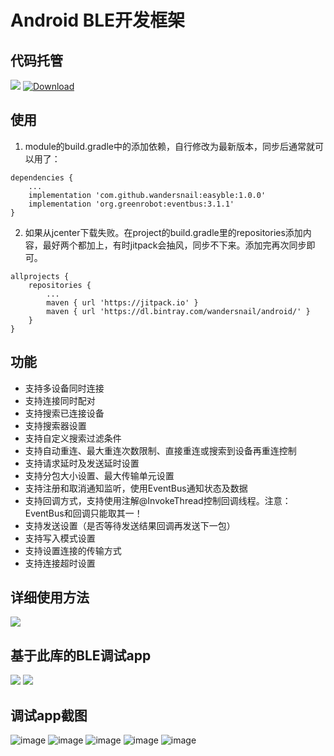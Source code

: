 # Android BLE开发框架

## 代码托管
[![](https://jitpack.io/v/wandersnail/easyble.svg)](https://jitpack.io/#wandersnail/easyble)
[![Download](https://api.bintray.com/packages/wandersnail/android/easyble/images/download.svg) ](https://bintray.com/wandersnail/android/easyble/_latestVersion)

## 使用

1. module的build.gradle中的添加依赖，自行修改为最新版本，同步后通常就可以用了：
```
dependencies {
	...
	implementation 'com.github.wandersnail:easyble:1.0.0'
	implementation 'org.greenrobot:eventbus:3.1.1'
}
```

2. 如果从jcenter下载失败。在project的build.gradle里的repositories添加内容，最好两个都加上，有时jitpack会抽风，同步不下来。添加完再次同步即可。
```
allprojects {
	repositories {
		...
		maven { url 'https://jitpack.io' }
		maven { url 'https://dl.bintray.com/wandersnail/android/' }
	}
}
```

## 功能
- 支持多设备同时连接
- 支持连接同时配对
- 支持搜索已连接设备
- 支持搜索器设置
- 支持自定义搜索过滤条件
- 支持自动重连、最大重连次数限制、直接重连或搜索到设备再重连控制
- 支持请求延时及发送延时设置
- 支持分包大小设置、最大传输单元设置
- 支持注册和取消通知监听，使用EventBus通知状态及数据
- 支持回调方式，支持使用注解@InvokeThread控制回调线程。注意：EventBus和回调只能取其一！
- 支持发送设置（是否等待发送结果回调再发送下一包）
- 支持写入模式设置
- 支持设置连接的传输方式
- 支持连接超时设置

## 详细使用方法

[![](https://img.shields.io/badge/Tutorial-CSDN-red.svg)](https://blog.csdn.net/fszeng2011/article/details/80999342)	

## 基于此库的BLE调试app
[![](https://img.shields.io/badge/Download-App%20Store-yellow.svg)](http://app.mi.com/details?id=cn.zfs.bledebugger)
[![](https://img.shields.io/badge/Download-APK-blue.svg)](https://github.com/wandersnail/easyble/releases/download/1.0.0/bledebugger_v1.15.apk)

## 调试app截图
![image](https://github.com/wandersnail/easyble/blob/master/screenshot/0d12b411b69c21f97460983f0e22280e5ec424032.jpg)
![image](https://github.com/wandersnail/easyble/blob/master/screenshot/0d12b411b69c22f978609b3f0e222b0e5fc424032.jpg)
![image](https://github.com/wandersnail/easyble/blob/master/screenshot/0d12b411b69c23f97e609c3f09222f0e54c424032.jpg)
![image](https://github.com/wandersnail/easyble/blob/master/screenshot/0e623b5f536864d7b1ef7881cdfdd6f6c420eb5a9.jpg)
![image](https://github.com/wandersnail/easyble/blob/master/screenshot/02b5d84bc72bd4cfa34f80bb3e5ef7439a4ba476b.jpg)
